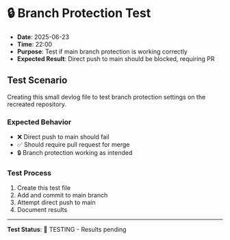 # 🔒 Branch Protection Test

- **Date**: 2025-06-23
- **Time**: 22:00
- **Purpose**: Test if main branch protection is working correctly
- **Expected Result**: Direct push to main should be blocked, requiring PR

## Test Scenario

Creating this small devlog file to test branch protection settings on the recreated repository.

### Expected Behavior
- ❌ Direct push to main should fail
- ✅ Should require pull request for merge
- 🔒 Branch protection working as intended

### Test Process
1. Create this test file
2. Add and commit to main branch
3. Attempt direct push to main
4. Document results

---
**Test Status**: 🧪 TESTING - Results pending
